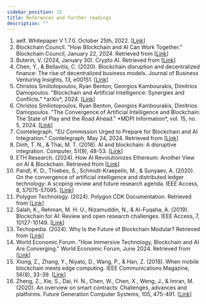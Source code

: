 ```yaml
---
sidebar_position: 11
title: References and further readings
description: ""
---
```

1. aelf. Whitepaper V 1.7.0. October 25th, 2022. [[Link](/pdf/aelf_whitepaper_v1.7_en.pdf)]
2. Blockchain Council. "How Blockchain and AI Can Work Together." Blockchain Council, January 22, 2024. Retrieved from [[Link](https://www.blockchain-council.org/blockchain/how-blockchain-and-ai-can-work-together/)]
3. Buterin, V. (2024, January 30). Crypto AI. Retrieved from [[Link](https://vitalik.eth.limo/general/2024/01/30/cryptoai.html)] 
4. Chen, Y., & Bellavitis, C. (2020). Blockchain disruption and decentralized finance: The rise of decentralized business models. Journal of Business Venturing Insights, 13, e00151. [[Link](https://doi.org/10.1016/j.jbvi.2019.e00151)] 
5. Christos Smiliotopoulos, Ryan Benton, Georgios Kambourakis, Dimitrios Damopoulos. "Blockchain and Artificial Intelligence: Synergies and Conflicts." \*arXiv\*, 2024. [[Link](https://ar5iv.labs.arxiv.org/html/2405.13462)] 
6. Christos Smiliotopoulos, Ryan Benton, Georgios Kambourakis, Dimitrios Damopoulos. "The Convergence of Artificial Intelligence and Blockchain: The State of Play and the Road Ahead." \*MDPI Information\*, vol. 15, no. 5, 2024. [[Link](https://www.mdpi.com/2078-2489/15/5/268)]
7. Cointelegraph. "EU Commission Urged to Prepare for Blockchain and AI Integration." Cointelegraph, May 24, 2024. Retrieved from [[Link](https://cointelegraph.com/news/eu-blockchain-ai-convergence-eubof-report)]
8. Dinh, T. N., & Thai, M. T. (2018). AI and blockchain: A disruptive integration. Computer, 51(9), 48-53. [[Link](https://doi.org/10.1109/MC.2018.3620971)]
9. ETH Research. (2024). How AI Revolutionizes Ethereum: Another View on AI & Blockchain. Retrieved from [[Link](https://ethresear.ch/t/how-ai-revolutionizes-ethereum-another-view-on-ai-blockchain/19010)] 
10. Pandl, K. D., Thiebes, S., Schmidt-Kraepelin, M., & Sunyaev, A. (2020). On the convergence of artificial intelligence and distributed ledger technology: A scoping review and future research agenda. IEEE Access, 8, 57075-57095. [[Link](https://doi.org/10.1109/ACCESS.2020.2981447)]
11. Polygon Technology. (2024). Polygon CDK Documentation. Retrieved from [[Link](https://docs.polygon.technology/cdk/)]
12. Salah, K., Rehman, M. H. U., Nizamuddin, N., & Al-Fuqaha, A. (2019). Blockchain for AI: Review and open research challenges. IEEE Access, 7, 10127-10149. [[Link](https://doi.org/10.1109/ACCESS.2018.2890507)]
13. Techopedia. (2024). Why Is the Future of Blockchain Modular? Retrieved from [[Link](https://www.techopedia.com/experts/why-is-the-future-of-blockchain-modular)] 
14. World Economic Forum. "How Immersive Technology, Blockchain and AI Are Converging." World Economic Forum, June 2024. Retrieved from [[Link](https://www.weforum.org/agenda/2024/06/the-technology-trio-of-immersive-technology-blockchain-and-ai-are-converging-and-reshaping-our-world/)] 
15. Xiong, Z., Zhang, Y., Niyato, D., Wang, P., & Han, Z. (2018). When mobile blockchain meets edge computing. IEEE Communications Magazine, 56(8), 33-39. [[Link](https://doi.org/10.1109/MCOM.2018.1701095)]
16. Zheng, Z., Xie, S., Dai, H. N., Chen, W., Chen, X., Weng, J., & Imran, M. (2020). An overview on smart contracts: Challenges, advances and platforms. Future Generation Computer Systems, 105, 475-491. [[Link](https://doi.org/10.1016/j.future.2019.12.019)]
